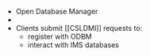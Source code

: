 - Open Database Manager
-
- Clients submit [[CSLDMI]] requests to:
	- register with ODBM
	- interact with IMS databases